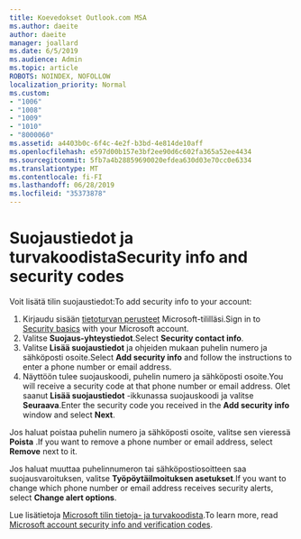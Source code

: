 ```yaml
---
title: Koevedokset Outlook.com MSA
ms.author: daeite
author: daeite
manager: joallard
ms.date: 6/5/2019
ms.audience: Admin
ms.topic: article
ROBOTS: NOINDEX, NOFOLLOW
localization_priority: Normal
ms.custom:
- "1006"
- "1008"
- "1009"
- "1010"
- "8000060"
ms.assetid: a4403b0c-6f4c-4e2f-b3bd-4e814de10aff
ms.openlocfilehash: e597d00b157e3bf2ee90d6c602fa365a52ee4434
ms.sourcegitcommit: 5fb7a4b28859690020efdea630d03e70cc0e6334
ms.translationtype: MT
ms.contentlocale: fi-FI
ms.lasthandoff: 06/28/2019
ms.locfileid: "35373878"
---
```

# <a name="security-info-and-security-codes"></a><span data-ttu-id="eb408-102">Suojaustiedot ja turvakoodista</span><span class="sxs-lookup"><span data-stu-id="eb408-102">Security info and security codes</span></span>

<span data-ttu-id="eb408-103">Voit lisätä tilin suojaustiedot:</span><span class="sxs-lookup"><span data-stu-id="eb408-103">To add security info to your account:</span></span>

1. <span data-ttu-id="eb408-104">Kirjaudu sisään [tietoturvan perusteet](https://account.microsoft.com/security) Microsoft-tililläsi.</span><span class="sxs-lookup"><span data-stu-id="eb408-104">Sign in to [Security basics](https://account.microsoft.com/security) with your Microsoft account.</span></span>
1. <span data-ttu-id="eb408-105">Valitse **Suojaus-yhteystiedot**.</span><span class="sxs-lookup"><span data-stu-id="eb408-105">Select **Security contact info**.</span></span>
1. <span data-ttu-id="eb408-106">Valitse **Lisää suojaustiedot** ja ohjeiden mukaan puhelin numero ja sähköposti osoite.</span><span class="sxs-lookup"><span data-stu-id="eb408-106">Select **Add security info** and follow the instructions to enter a phone number or email address.</span></span>
1. <span data-ttu-id="eb408-107">Näyttöön tulee suojauskoodi, puhelin numero ja sähköposti osoite.</span><span class="sxs-lookup"><span data-stu-id="eb408-107">You will receive a security code at that phone number or email address.</span></span> <span data-ttu-id="eb408-108">Olet saanut **Lisää suojaustiedot** -ikkunassa suojauskoodi ja valitse **Seuraava**.</span><span class="sxs-lookup"><span data-stu-id="eb408-108">Enter the security code you received in the **Add security info** window and select **Next**.</span></span>

<span data-ttu-id="eb408-109">Jos haluat poistaa puhelin numero ja sähköposti osoite, valitse sen vieressä **Poista** .</span><span class="sxs-lookup"><span data-stu-id="eb408-109">If you want to remove a phone number or email address, select **Remove** next to it.</span></span>

<span data-ttu-id="eb408-110">Jos haluat muuttaa puhelinnumeron tai sähköpostiosoitteen saa suojausvaroituksen, valitse **Työpöytäilmoituksen asetukset**.</span><span class="sxs-lookup"><span data-stu-id="eb408-110">If you want to change which phone number or email address receives security alerts, select **Change alert options**.</span></span>

<span data-ttu-id="eb408-111">Lue lisätietoja [Microsoft tilin tietoja- ja turvakoodista](https://support.microsoft.com/help/12428/).</span><span class="sxs-lookup"><span data-stu-id="eb408-111">To learn more, read [Microsoft account security info and verification codes](https://support.microsoft.com/help/12428/).</span></span>